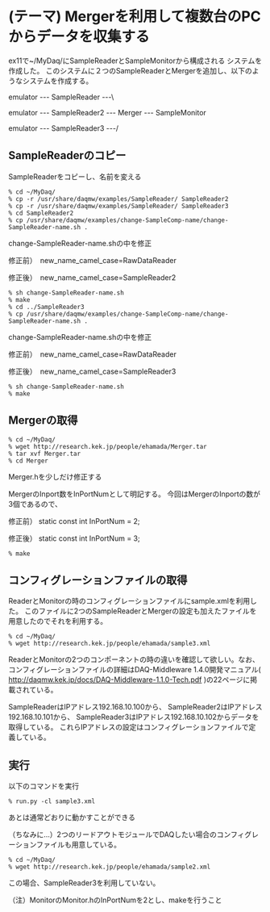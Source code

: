 (テーマ) Mergerを利用して複数台のPCからデータを収集する
===============================================================

ex11で~/MyDaq/にSampleReaderとSampleMonitorから構成される
システムを作成した。
このシステムに２つのSampleReaderとMergerを追加し、以下のようなシステムを作成する。

emulator --- SampleReader  ---\

emulator --- SampleReader2 --- Merger --- SampleMonitor

emulator --- SampleReader3 ---/


SampleReaderのコピー
--------------------------------
SampleReaderをコピーし、名前を変える

    % cd ~/MyDaq/
    % cp -r /usr/share/daqmw/examples/SampleReader/ SampleReader2
    % cp -r /usr/share/daqmw/examples/SampleReader/ SampleReader3
    % cd SampleReader2
    % cp /usr/share/daqmw/examples/change-SampleComp-name/change-SampleReader-name.sh .

change-SampleReader-name.shの中を修正

修正前）　new_name_camel_case=RawDataReader

修正後）　new_name_camel_case=SampleReader2


    % sh change-SampleReader-name.sh
    % make
    % cd ../SampleReader3
    % cp /usr/share/daqmw/examples/change-SampleComp-name/change-SampleReader-name.sh .

change-SampleReader-name.shの中を修正

修正前）　new_name_camel_case=RawDataReader

修正後）　new_name_camel_case=SampleReader3

    % sh change-SampleReader-name.sh
    % make



Mergerの取得
--------------------------------

    % cd ~/MyDaq/
    % wget http://research.kek.jp/people/ehamada/Merger.tar
    % tar xvf Merger.tar 
    % cd Merger

Merger.hを少しだけ修正する

MergerのInport数をInPortNumとして明記する。
今回はMergerのInportの数が3個であるので、

修正前）    static const int InPortNum = 2;  

修正後）    static const int InPortNum = 3;  

    % make



コンフィグレーションファイルの取得
--------------------------------
ReaderとMonitorの時のコンフィグレーションファイルにsample.xmlを利用した。
このファイルに2つのSampleReaderとMergerの設定も加えたファイルを用意したのでそれを利用する。

    % cd ~/MyDaq/
    % wget http://research.kek.jp/people/ehamada/sample3.xml


ReaderとMonitorの2つのコンポーネントの時の違いを確認して欲しい。なお、コンフィグレーションファイルの詳細はDAQ-Middleware 1.4.0開発マニュアル( http://daqmw.kek.jp/docs/DAQ-Middleware-1.1.0-Tech.pdf )の22ページに掲載されている。


SampleReaderはIPアドレス192.168.10.100から、
SampleReader2はIPアドレス192.168.10.101から、
SampleReader3はIPアドレス192.168.10.102からデータを取得している。
これらIPアドレスの設定はコンフィグレーションファイルで定義している。

実行
--------------------------------

以下のコマンドを実行

    % run.py -cl sample3.xml

あとは通常どおりに動かすことができる



（ちなみに...）2つのリードアウトモジュールでDAQしたい場合のコンフィグレーションファイルも用意している。

    % cd ~/MyDaq/
    % wget http://research.kek.jp/people/ehamada/sample2.xml

この場合、SampleReader3を利用していない。

（注）MonitorのMonitor.hのInPortNumを2とし、makeを行うこと

















